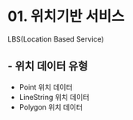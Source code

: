 # 01. 위치기반 서비스

LBS(Location Based Service)

## - 위치 데이터 유형

 - Point 위치 데이터
 - LineString 위치 데이터
 - Polygon 위치 데이터

 